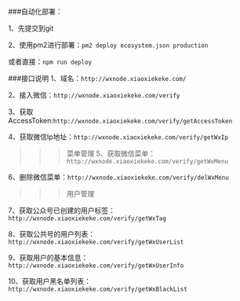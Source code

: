 ###自动化部署：

1、先提交到git

2、使用pm2进行部署：```pm2 deploy ecosystem.json production```

或者直接：```npm run deploy```



###接口说明
1、域名：```http://wxnode.xiaoxiekeke.com/```

2、接入微信：```http://wxnode.xiaoxiekeke.com/verify```

3、获取AccessToken:```http://wxnode.xiaoxiekeke.com/verify/getAccessToken```

4、获取微信Ip地址：```http://wxnode.xiaoxiekeke.com/verify/getWxIp```


>>>菜单管理
5、获取微信菜单：```http://wxnode.xiaoxiekeke.com/verify/getWxMenu```

6、删除微信菜单：```http://wxnode.xiaoxiekeke.com/verify/delWxMenu```


>>>用户管理

7、获取公众号已创建的用户标签：```http://wxnode.xiaoxiekeke.com/verify/getWxTag```

8、获取公共号的用户列表：```http://wxnode.xiaoxiekeke.com/verify/getWxUserList```

9、获取用户的基本信息：```http://wxnode.xiaoxiekeke.com/verify/getWxUserInfo```

10、获取用户黑名单列表：```http://wxnode.xiaoxiekeke.com/verify/getWxBlackList```

